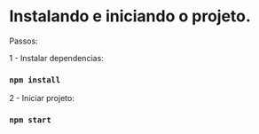 # Instalando e iniciando o projeto.

Passos:

1 - Instalar dependencias:
### `npm install`

2 - Iniciar projeto:
### `npm start`
